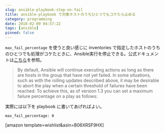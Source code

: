 ```yaml
---
slug: ansible-playbook-stop-on-fail
title: ansible-playbook で対象ホストのうちひとつでもコケたら止める
category: programming
date: 2018-02-09 04:57:22
tags: [ansible]
pinned: false
---
```


`max_fail_percentage` を使うと良い感じに inventories で指定したホストのうちのひとつでも処理がコケたときに、Ansible実行を停止できる。公式ドキュメントは[こちら](http://docs.ansible.com/ansible/latest/playbooks_delegation.html)を参照。

> By default, Ansible will continue executing actions as long as there are hosts in the group that have not yet failed. In some situations, such as with the rolling updates described above, it may be desirable to abort the play when a certain threshold of failures have been reached. To achieve this, as of version 1.3 you can set a maximum failure percentage on a play as follows:

実際には以下を playbook に書いてあげればよい。

```
max_fail_percentage: 0
```

[amazon template=wishlist&asin=B06XRSF9HX]
